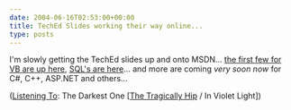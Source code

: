 ```yaml
---
date: 2004-06-16T02:53:00+00:00
title: TechEd Slides working their way online...
type: posts
---
```

I'm slowly getting the TechEd slides up and onto MSDN... [the first few for VB are up here](http://msdn.microsoft.com/vbasic/community/events/TechEd/), [SQL's are here](http://msdn.microsoft.com/sql/teched)... and more are coming _very soon now_ for C#, C++, ASP.NET and others...


  ([Listening To](https://learn.microsoft.com/en-us/previous-versions/dotnet/articles/ms973230(v=msdn.10)): The Darkest One [[The Tragically Hip](http://www.windowsmedia.com/mg/search.asp?srch=The+Tragically+Hip) / In Violet Light])
